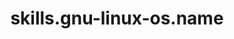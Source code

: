 ---
layout: skill
unique-name: gnu-linux-os
type: operating-system
title: skills.gnu-linux-os.name
description: skills.gnu-linux-os.desc
proficiency-level: 40
last-update: 2020-10-12 9:00:00 -0400
---